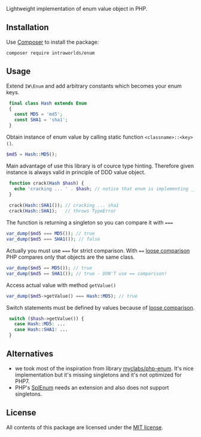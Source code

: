 Lightweight implementation of enum value object in PHP.

## Installation
Use [Composer] to install the package:
```
composer require intraworlds/enum
```

## Usage
Extend `IW\Enum` and add arbitrary constants which becomes your enum keys.
```php
 final class Hash extends Enum
 {
   const MD5 = 'md5';
   const SHA1 = 'sha1';
 }
```
Obtain instance of enum value by calling static function `<classname>::<key>()`.
```php
$md5 = Hash::MD5();
```
Main advantage of use this library is of cource type hinting. Therefore given instance is always valid in principle of DDD value object.
```php
 function crack(Hash $hash) {
   echo 'cracking ... ' . $hash; // notice that enum is implementing __toString() method
 }
 
 crack(Hash::SHA1()); // cracking ... sha1
 crack(Hash::SHA1);   // throws TypeError
```
The function is returning a singleton so you can compare it with `===`
```php
var_dump($md5 === MD5()); // true
var_dump($md5 === SHA1()); // false
```
Actually you must use `===` for strict comparison. With `==` [loose comparison] PHP compares only that objects are the same class.
```php
var_dump($md5 == MD5()); // true
var_dump($md5 == SHA1()); // true - DON'T use == comparison!
```
Access actual value with method `getValue()`
```php
var_dump($md5->getValue() === Hash::MD5); // true
```
Switch statements must be defined by values because of [loose comparison].
```php
 switch ($hash->getValue()) {
   case Hash::MD5: ...
   case Hash::SHA1: ...
 }
 ```
 
## Alternatives
- we took most of the inspiration from library [myclabs/php-enum]. It's nice implementation but it's missing singletons and it's not optimized for PHP7.
- PHP's [SplEnum] needs an extension and also does not support singletons.

## License
All contents of this package are licensed under the [MIT license].

[Composer]: https://getcomposer.org
[MIT license]: LICENSE
[loose comparison]: http://php.net/manual/en/types.comparisons.php#types.comparisions-loose
[myclabs/php-enum]: https://packagist.org/packages/myclabs/php-enum
[SplEnum]: https://secure.php.net/manual/en/class.splenum.php
